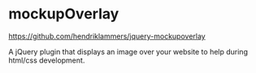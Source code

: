 # mockupOverlay

https://github.com/hendriklammers/jquery-mockupoverlay

A jQuery plugin that displays an image over your website to help during html/css development.
